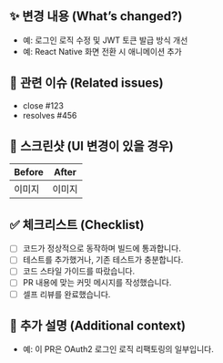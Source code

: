 ## ✨ 변경 내용 (What’s changed?)

<!-- 주요 변경 사항을 간단히 설명해주세요. -->
- 예: 로그인 로직 수정 및 JWT 토큰 발급 방식 개선
- 예: React Native 화면 전환 시 애니메이션 추가

## 📂 관련 이슈 (Related issues)

<!-- 이 PR과 관련된 이슈 번호를 적어주세요. -->
- close #123
- resolves #456

## 📸 스크린샷 (UI 변경이 있을 경우)

| Before | After |
|--------|-------|
| 이미지 | 이미지 |

<!-- 없으면 생략 가능 -->

## ✅ 체크리스트 (Checklist)

- [ ] 코드가 정상적으로 동작하며 빌드에 통과합니다.
- [ ] 테스트를 추가했거나, 기존 테스트가 충분합니다.
- [ ] 코드 스타일 가이드를 따랐습니다.
- [ ] PR 내용에 맞는 커밋 메시지를 작성했습니다.
- [ ] 셀프 리뷰를 완료했습니다.

## 💬 추가 설명 (Additional context)

<!-- 리뷰어가 알아두면 좋을 보충 설명이 있다면 적어주세요. -->
- 예: 이 PR은 OAuth2 로그인 로직 리팩토링의 일부입니다.
